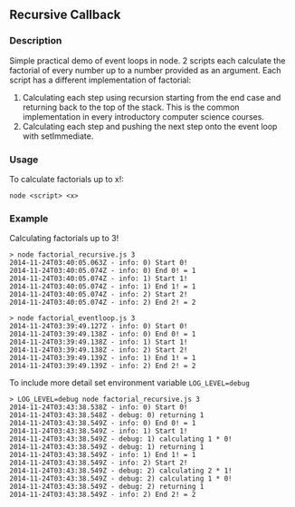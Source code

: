 Recursive Callback
----

### Description

Simple practical demo of event loops in node. 2 scripts each calculate the factorial of every number up to a number provided as an argument. Each script has a different implementation of factorial:

1. Calculating each step using recursion starting from the end case and returning back to the top of the stack. This is the common implementation in every introductory computer science courses.
2. Calculating each step and pushing the next step onto the event loop with setImmediate.

### Usage

To calculate factorials up to x!:

    node <script> <x>

### Example

Calculating factorials up to 3!

    > node factorial_recursive.js 3
    2014-11-24T03:40:05.063Z - info: 0) Start 0!
    2014-11-24T03:40:05.074Z - info: 0) End 0! = 1
    2014-11-24T03:40:05.074Z - info: 1) Start 1!
    2014-11-24T03:40:05.074Z - info: 1) End 1! = 1
    2014-11-24T03:40:05.074Z - info: 2) Start 2!
    2014-11-24T03:40:05.074Z - info: 2) End 2! = 2

    > node factorial_eventloop.js 3
    2014-11-24T03:39:49.127Z - info: 0) Start 0!
    2014-11-24T03:39:49.138Z - info: 0) End 0! = 1
    2014-11-24T03:39:49.138Z - info: 1) Start 1!
    2014-11-24T03:39:49.138Z - info: 2) Start 2!
    2014-11-24T03:39:49.139Z - info: 1) End 1! = 1
    2014-11-24T03:39:49.139Z - info: 2) End 2! = 2

To include more detail set environment variable `LOG_LEVEL=debug`

    > LOG_LEVEL=debug node factorial_recursive.js 3
    2014-11-24T03:43:38.538Z - info: 0) Start 0!
    2014-11-24T03:43:38.548Z - debug: 0) returning 1
    2014-11-24T03:43:38.549Z - info: 0) End 0! = 1
    2014-11-24T03:43:38.549Z - info: 1) Start 1!
    2014-11-24T03:43:38.549Z - debug: 1) calculating 1 * 0!
    2014-11-24T03:43:38.549Z - debug: 1) returning 1
    2014-11-24T03:43:38.549Z - info: 1) End 1! = 1
    2014-11-24T03:43:38.549Z - info: 2) Start 2!
    2014-11-24T03:43:38.549Z - debug: 2) calculating 2 * 1!
    2014-11-24T03:43:38.549Z - debug: 2) calculating 1 * 0!
    2014-11-24T03:43:38.549Z - debug: 2) returning 1
    2014-11-24T03:43:38.549Z - info: 2) End 2! = 2
